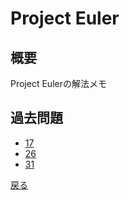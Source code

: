 # Project Euler
## 概要
Project Eulerの解法メモ

## 過去問題
- [17](/project_euler/17)
- [26](/project_euler/26)
- [31](/project_euler/31)

[戻る](/)
